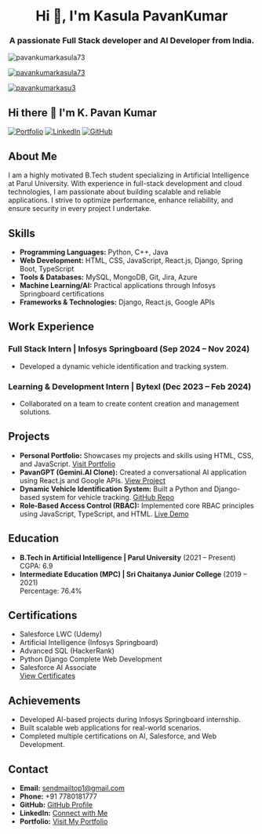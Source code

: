 <h1 align="center">Hi 👋, I'm Kasula PavanKumar</h1>
<h3 align="center">A passionate Full Stack developer and AI Developer from India.</h3>

<p align="left"> <img src="https://komarev.com/ghpvc/?username=pavankumarkasula73&label=Profile%20views&color=0e75b6&style=flat" alt="pavankumarkasula73" /> </p>

<p align="left"> <a href="https://github.com/ryo-ma/github-profile-trophy"><img src="https://github-profile-trophy.vercel.app/?username=pavankumarkasula73" alt="pavankumarkasula73" /></a> </p>

<p align="left"> <a href="https://twitter.com/pavankumarkasu3" target="blank"><img src="https://img.shields.io/twitter/follow/pavankumarkasu3?logo=twitter&style=for-the-badge" alt="pavankumarkasu3" /></a> </p>

## Hi there 👋 I'm K. Pavan Kumar

[![Portfolio](https://img.shields.io/badge/Portfolio-Visit-blue)](https://pavan-kumar.vercel.app)
[![LinkedIn](https://img.shields.io/badge/LinkedIn-Connect-blue)](https://linkedin.com/in/pavankumarkasula73linkden)
[![GitHub](https://img.shields.io/badge/GitHub-Follow-black)](https://github.com/pavankumarkasula73)

## About Me
I am a highly motivated B.Tech student specializing in Artificial Intelligence at Parul University. With experience in full-stack development and cloud technologies, I am passionate about building scalable and reliable applications. I strive to optimize performance, enhance reliability, and ensure security in every project I undertake.

## Skills
- **Programming Languages:** Python, C++, Java
- **Web Development:** HTML, CSS, JavaScript, React.js, Django, Spring Boot, TypeScript
- **Tools & Databases:** MySQL, MongoDB, Git, Jira, Azure
- **Machine Learning/AI:** Practical applications through Infosys Springboard certifications
- **Frameworks & Technologies:** Django, React.js, Google APIs

## Work Experience
### Full Stack Intern | Infosys Springboard (Sep 2024 – Nov 2024)
- Developed a dynamic vehicle identification and tracking system.

### Learning & Development Intern | Bytexl (Dec 2023 – Feb 2024)
- Collaborated on a team to create content creation and management solutions.

## Projects
- **Personal Portfolio:** Showcases my projects and skills using HTML, CSS, and JavaScript. [Visit Portfolio](https://pavan-kumar.vercel.app)
- **PavanGPT (Gemini.AI Clone):** Created a conversational AI application using React.js and Google APIs. [View Project](https://pavan-gpt-geminiclone.vercel.app/)
- **Dynamic Vehicle Identification System:** Built a Python and Django-based system for vehicle tracking. [GitHub Repo](https://github.com/pavankumarkasula73/Dynamic-Vehicle-Identification-and-Tracker)
- **Role-Based Access Control (RBAC):** Implemented core RBAC principles using JavaScript, TypeScript, and HTML. [Live Demo](https://role-based-access-control-rbac-ui-kasula-pavan-kumar.vercel.app/)

## Education
- **B.Tech in Artificial Intelligence | Parul University** (2021 – Present)  
  CGPA: 6.9  
- **Intermediate Education (MPC) | Sri Chaitanya Junior College** (2019 – 2021)  
  Percentage: 76.4%

## Certifications
- Salesforce LWC (Udemy)
- Artificial Intelligence (Infosys Springboard)
- Advanced SQL (HackerRank)
- Python Django Complete Web Development
- Salesforce AI Associate  
  [View Certificates](https://drive.google.com/file/d/1FFVK5nuJVSpeuQo4PdAN8_cXX7kl1fZT/view?usp=sharing)

## Achievements
- Developed AI-based projects during Infosys Springboard internship.
- Built scalable web applications for real-world scenarios.
- Completed multiple certifications on AI, Salesforce, and Web Development.

## Contact
- **Email:** [sendmailtop1@gmail.com](mailto:sendmailtop1@gmail.com)
- **Phone:** +91 7780181777
- **GitHub:** [GitHub Profile](https://github.com/pavankumarkasula73)
- **LinkedIn:** [Connect with Me](https://linkedin.com/in/pavankumarkasula73linkden)
- **Portfolio:** [Visit My Portfolio](https://pavan-kumar.vercel.app)
